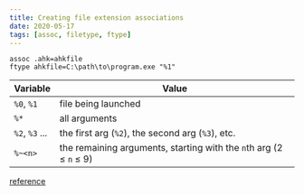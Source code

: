 ```yaml
---
title: Creating file extension associations
date: 2020-05-17
tags: [assoc, filetype, ftype]
---
```


```batch
assoc .ahk=ahkfile
ftype ahkfile=C:\path\to\program.exe "%1"
```

| Variable | Value |
|-|-|
| `%0`, `%1` | file being launched |
| `%*` | all arguments |
| `%2`, `%3` ... | the first arg (`%2`), the second arg (`%3`), etc. |
| `%~<n>` | the remaining arguments, starting with the `n`th arg (2 &le; `n` &le; 9) |

[reference](https://docs.microsoft.com/en-us/windows-server/administration/windows-commands/ftype)

<style>
.s2 + .err {background-color: revert; color: revert;}
</style>
